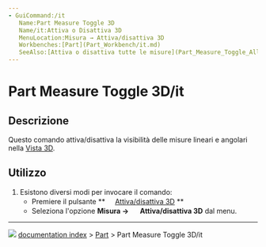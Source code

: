 ```yaml
---
- GuiCommand:/it
   Name:Part Measure Toggle 3D
   Name/it:Attiva o Disattiva 3D
   MenuLocation:Misura → Attiva/disattiva 3D
   Workbenches:[Part](Part_Workbench/it.md)
   SeeAlso:[Attiva o disattiva tutte le misure](Part_Measure_Toggle_All/it.md), [Attiva o Disattiva le misure Delta](Part_Measure_Toggle_Delta/it.md)
---
```


# Part Measure Toggle 3D/it



## Descrizione

Questo comando attiva/disattiva la visibilità delle misure lineari e angolari nella [Vista 3D](3D_view/it.md).



## Utilizzo

1.  Esistono diversi modi per invocare il comando:
    -   Premiere il pulsante **<img src="images/Part_Measure_Toggle_3D.svg" width=16px> [Attiva/disattiva 3D](Part_Measure_Toggle_3D/it.md)
**
    -   Seleziona l\'opzione **Misura → <img src="images/Part_Measure_Toggle_3D.svg" width=16px> Attiva/disattiva 3D** dal menu.



---
![](images/Right_arrow.png) [documentation index](../README.md) > [Part](Part_Workbench.md) > Part Measure Toggle 3D/it
